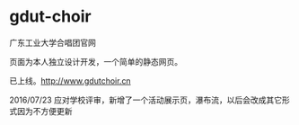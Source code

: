 # gdut-choir
广东工业大学合唱团官网

页面为本人独立设计开发，一个简单的静态网页。

已上线。http://www.gdutchoir.cn

2016/07/23 应对学校评审，新增了一个活动展示页，瀑布流，以后会改成其它形式因为不方便更新
